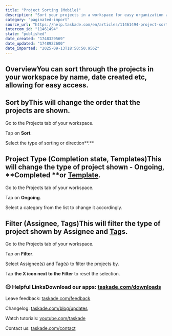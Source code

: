 ```yaml
---
title: "Project Sorting (Mobile)"
description: "Sort your projects in a workspace for easy organization and access."
category: "paginated-import"
source_url: "https://help.taskade.com/en/articles/11461494-project-sorting-mobile"
intercom_id: "11461494"
state: "published"
date_created: "1748329569"
date_updated: "1748922600"
date_imported: "2025-09-13T18:50:50.956Z"
---
```


## **Overview**You can sort through the projects in your workspace by name, date created etc, allowing for easy access.

## Sort byThis will change the order that the projects are shown. 

Go to the Projects tab of your workspace.

Tap on **Sort**.

Select the type of sorting or direction**.**

## Project Type (Completion state, Templates)This will change the type of project shown - **Ongoing**, **Completed **or **[Template](https://help.taskade.com/en/articles/8958559-create-use-templates-mobile)**.

Go to the Projects tab of your workspace.

Tap on **Ongoing**.

Select a category from the list to change it accordingly.
​

## Filter (Assignee, Tags)This will filter the type of project shown by Assignee and [Tag](https://help.taskade.com/en/articles/8958564-workspace-tags-mobile)s.

Go to the Projects tab of your workspace.

Tap on **Filter**.

Select Assignee(s) and Tag(s) to filter the projects by.
​

Tap **the X icon next to the Filter** to reset the selection.
​

### **😊 Helpful Links**Download our apps: [taskade.com/downloads](https://taskade.com/downloads)

Leave feedback: [taskade.com/feedback](https://taskade.com/feedback)

Changelog: [taskade.com/blog/updates](https://taskade.com/blog/updates)

Watch tutorials: [youtube.com/taskade](https://youtube.com/taskade)

Contact us: [taskade.com/contact](https://taskade.com/contact)